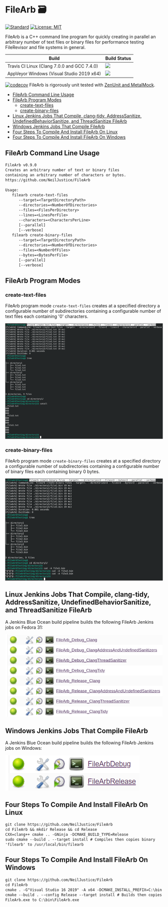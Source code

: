 # FileArb 🗃️

[![Standard](https://img.shields.io/badge/c%2B%2B-17-blue.svg)](https://en.wikipedia.org/wiki/C%2B%2B17) [![License: MIT](https://img.shields.io/badge/License-MIT-blue.svg)](https://opensource.org/licenses/MIT)

FileArb is a C++ command line program for quickly creating in parallel an arbitrary number of text files or binary files for performance testing FileRevisor and file systems in general.

|Build|Build Status|
|----------|------------|
|Travis CI Linux (Clang 7.0.0 and GCC 7.4.0)|<a href="https://travis-ci.org/NeilJustice/FileArb"><img src="https://travis-ci.org/NeilJustice/FileArb.svg?branch=main"/></a>|
|AppVeyor Windows (Visual Studio 2019 x64)|<a href="https://ci.appveyor.com/project/NeilJustice/FileArb"><img src="https://ci.appveyor.com/api/projects/status/ky25lmolb009xq0s?svg=true"/></a>|

[![codecov](https://codecov.io/gh/NeilJustice/FileArb/branch/main/graph/badge.svg)](https://codecov.io/gh/NeilJustice/FileArb) FileArb is rigorously unit tested with <a href="https://github.com/NeilJustice/ZenUnitAndMetalMock">ZenUnit and MetalMock</a>.

* [FileArb Command Line Usage](#filearb-command-line-usage)
* [FileArb Program Modes](#filearb-program-modes)
   * [create-text-files](#create-text-files)
   * [create-binary-files](#create-binary-files)
* [Linux Jenkins Jobs That Compile, clang-tidy, AddressSanitize, UndefinedBehaviorSanitize, and ThreadSanitize FileArb](#linux-jenkins-jobs-that-compile-clang-tidy-addresssanitize-undefinedbehaviorsanitize-and-threadsanitize-filearb)
* [Windows Jenkins Jobs That Compile FileArb](#windows-jenkins-jobs-that-compile-filearb)
* [Four Steps To Compile And Install FileArb On Linux](#four-steps-to-compile-and-install-filearb-on-linux)
* [Four Steps To Compile And Install FileArb On Windows](#four-steps-to-compile-and-install-filearb-on-windows)

## FileArb Command Line Usage

```
FileArb v0.9.0
Creates an arbitrary number of text or binary files
containing an arbitrary number of characters or bytes.
https://github.com/NeilJustice/FileArb

Usage:
   filearb create-text-files
      --target=<TargetDirectoryPath>
      --directories=<NumberOfDirectories>
      --files=<FilesPerDirectory>
      --lines=<LinesPerFile>
      --characters=<CharactersPerLine>
      [--parallel]
      [--verbose]
   filearb create-binary-files
      --target=<TargetDirectoryPath>
      --directories=<NumberOfDirectories>
      --files=<NumberOfFiles>
      --bytes=<BytesPerFile>
      [--parallel]
      [--verbose]
```

## FileArb Program Modes

### create-text-files

FileArb program mode `create-text-files` creates at a specified directory a configurable number of subdirectories containing a configurable number of text files each containing '0' characters.

![create-text-files](Screenshots/create-text-files.png)

### create-binary-files

FileArb program mode `create-binary-files` creates at a specified directory a configurable number of subdirectories containing a configurable number of binary files each containing binary 0 bytes.

![create-binary-files](Screenshots/create-binary-files.png)

## Linux Jenkins Jobs That Compile, clang-tidy, AddressSanitize, UndefinedBehaviorSanitize, and ThreadSanitize FileArb

A Jenkins Blue Ocean build pipeline builds the following FileArb Jenkins jobs on Fedora 31:

![Linux Jenkins Jobs That Compile, clang-tidy, AddressSanitize, UndefinedBehaviorSanitize, and ThreadSanitize FileArb](Screenshots/LinuxJenkinsJobsForFileArb.png)

## Windows Jenkins Jobs That Compile FileArb

A Jenkins Blue Ocean build pipeline builds the following FileArb Jenkins jobs on Windows:

![Windows Jenkins Jobs That Compile FileArb](Screenshots/WindowsJenkinsJobsForFileArb.png)

## Four Steps To Compile And Install FileArb On Linux

```
git clone https://github.com/NeilJustice/FileArb
cd FileArb && mkdir Release && cd Release
CXX=clang++ cmake .. -GNinja -DCMAKE_BUILD_TYPE=Release
sudo cmake --build . --target install # Compiles then copies binary 'filearb' to /usr/local/bin/filearb
```

## Four Steps To Compile And Install FileArb On Windows

```
git clone https://github.com/NeilJustice/FileArb
cd FileArb
cmake . -G"Visual Studio 16 2019" -A x64 -DCMAKE_INSTALL_PREFIX=C:\bin
cmake --build . --config Release --target install # Builds then copies FileArb.exe to C:\bin\FileArb.exe
```
